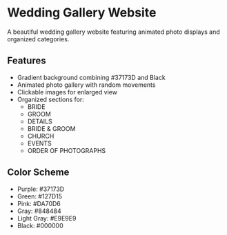 # Wedding Gallery Website

A beautiful wedding gallery website featuring animated photo displays and organized categories.

## Features

- Gradient background combining #37173D and Black
- Animated photo gallery with random movements
- Clickable images for enlarged view
- Organized sections for:
  - BRIDE
  - GROOM
  - DETAILS
  - BRIDE & GROOM
  - CHURCH
  - EVENTS
  - ORDER OF PHOTOGRAPHS

## Color Scheme

- Purple: #37173D
- Green: #127D15
- Pink: #DA70D6
- Gray: #848484
- Light Gray: #E9E9E9
- Black: #000000